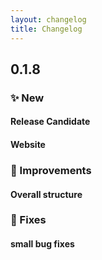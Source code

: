 ```yaml
---
layout: changelog
title: Changelog
---
```

## __0.1.8__

### __✨ New__
#### Release Candidate
#### Website

### __💎 Improvements__
#### Overall structure

### __🐞 Fixes__
#### small bug fixes